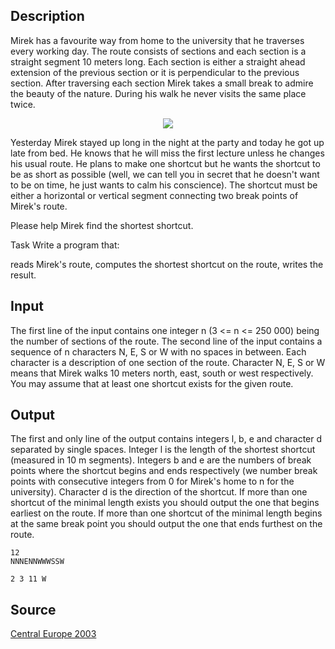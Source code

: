 <h2>Description</h2><p>Mirek has a favourite way from home to the university that he traverses every working day. The route consists of sections and each section is a straight segment 10 meters long. Each section is either a straight ahead extension of the previous section or it is perpendicular to the previous section. After traversing each section Mirek takes a small break to admire the beauty of the nature. During his walk he never visits the same place twice. 
</p><center><img src="images/1763_1.jpg"></center><p>
</p>Yesterday Mirek stayed up long in the night at the party and today he got up late from bed. He knows that he will miss the first lecture unless he changes his usual route. He plans to make one shortcut but he wants the shortcut to be as short as possible (well, we can tell you in secret that he doesn't want to be on time, he just wants to calm his conscience). The shortcut must be either a horizontal or vertical segment connecting two break points of Mirek's route. 

Please help Mirek find the shortest shortcut. 

Task
Write a program that:

reads Mirek's route, 
computes the shortest shortcut on the route, 
writes the result. <h2>Input</h2><p>The first line of the input contains one integer n (3 &lt;= n &lt;= 250 000) being the number of sections of the route. The second line of the input contains a sequence of n characters N, E, S or W with no spaces in between. Each character is a description of one section of the route. Character N, E, S or W means that Mirek walks 10 meters north, east, south or west respectively. You may assume that at least one shortcut exists for the given route. 
</p><h2>Output</h2><p>The first and only line of the output contains integers l, b, e and character d separated by single spaces. Integer l is the length of the shortest shortcut (measured in 10 m segments). Integers b and e are the numbers of break points where the shortcut begins and ends respectively (we number break points with consecutive integers from 0 for Mirek's home to n for the university). Character d is the direction of the shortcut. If more than one shortcut of the minimal length exists you should output the one that begins earliest on the route. If more than one shortcut of the minimal length begins at the same break point you should output the one that ends furthest on the route. </p><pre><code class="language-input1">12
NNNENNWWWSSW
</code></pre><pre><code class="language-output1">2 3 11 W
</code></pre><h2>Source</h2><a href="searchproblem?field=source&amp;key=Central+Europe+2003">Central Europe 2003</a>